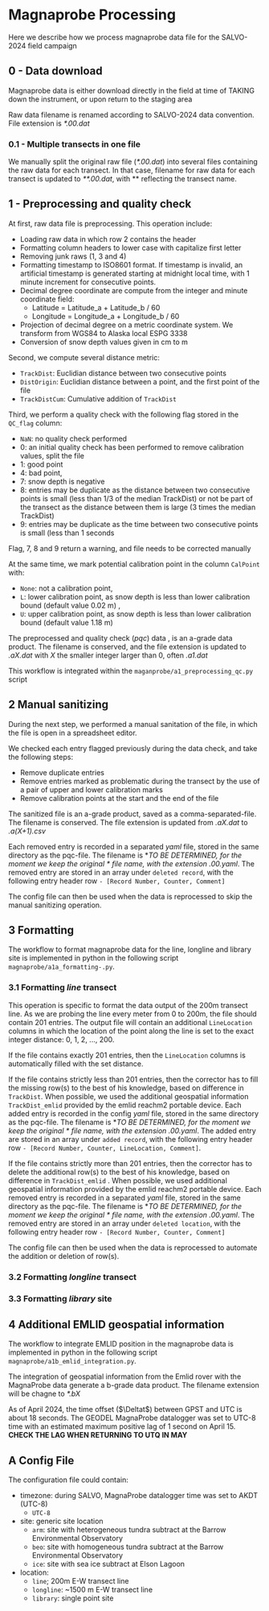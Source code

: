 # Magnaprobe Processing
Here we describe how we process magnaprobe data file for the SALVO-2024 field campaign

## 0 - Data download
Magnaprobe data is either download directly in the field at time of TAKING down the instrument, or upon return to the staging area

Raw data filename is renamed according to SALVO-2024 data convention. File extension is *\*.00.dat*

### 0.1 - Multiple transects in one file
We manually split the original raw file (*\*.00.dat*) into several files containing the raw data for each transect. In that case, filename for raw data for each transect is updated to *\*\*.00.dat*, with ** reflecting the transect name.

## 1 - Preprocessing and quality check
At first, raw data file is preprocessing. This operation include:
- Loading raw data in which row 2 contains the header
- Formatting column headers to lower case with capitalize first letter
- Removing junk raws (1, 3 and 4)
- Formatting timestamp to ISO8601 format. If timestamp is invalid, an artificial timestamp is generated starting at midnight local time, with 1 minute increment for consecutive points.
- Decimal degree coordinate are compute from the integer and minute coordinate field:
  -  Latitude = Latitude_a + Latitude_b / 60
  -  Longitude = Longitude_a + Longitude_b / 60
- Projection of decimal degree on a metric coordinate system. We transform from WGS84 to Alaska local ESPG 3338
- Conversion of snow depth values given in cm to m

Second, we compute several distance metric:
- `TrackDist`: Euclidian distance between two consecutive points
- `DistOrigin`: Euclidian distance between a point, and the first point of the file
- `TrackDistCum`: Cumulative addition of `TrackDist`

Third, we perform a quality check with the following flag stored in the `QC_flag` column:
- `NaN`: no quality check performed
- 0: an initial quality check has been performed to remove calibration values, split the file
- 1: good point
- 4: bad point,
- 7: snow depth is negative
- 8: entries may be duplicate as the distance between two consecutive points is small (less than 1/3 of the median TrackDist) or not be part of the transect as the distance between them is large (3 times the median TrackDist)
- 9: entries may be duplicate as the time between two consecutive points is small (less than 1 seconds

Flag, 7, 8 and 9 return a warning, and file needs to be corrected manually

At the same time, we mark potential calibration point in the column `CalPoint` with:
- `None`: not a calibration point,
- `L`: lower calibration point, as snow depth is less than lower calibration bound (default value 0.02 m) ,
- `U`: upper calibration point, as snow depth is less than lower calibration bound (default value 1.18 m)

The preprocessed and quality check (*pqc*) data , is an a-grade data product. The filename is conserved, and the file extension is updated to *.aX.dat* with *X* the smaller integer larger than 0, often *.a1.dat*

This workflow is integrated within the `maganprobe/a1_preprocessing_qc.py` script

## 2 Manual sanitizing
During the next step, we performed a manual sanitation of the file, in which the file is open in a spreadsheet editor.

We checked each entry flagged previously during the data check, and take the following steps:
- Remove duplicate entries
- Remove entries marked as problematic during the transect by the use of a pair of upper and lower calibration marks
- Remove calibration points at the start and the end of the file

The sanitized file is an a-grade product, saved as a comma-separated-file. The filename is conserved. The file extension is updated from *.aX.dat* to *.a(X+1).csv*

Each removed entry is recorded in a separated *yaml* file, stored in the same directory as the pqc-file. The filename is **TO BE DETERMINED, for the moment we keep the original *\** file name, with the extension *.00.yaml**. The removed entry are stored in an array under `deleted record`, with the following entry header row `- [Record Number, Counter, Comment]`

The config file can then be used when the data is reprocessed to skip the manual sanitizing operation.

## 3 Formatting
The workflow to format magnaprobe data for the line, longline and library site is implemented in python in the following script `magnaprobe/a1a_formatting-.py`.

### 3.1 Formatting *line* transect
This operation is specific to format the data output of the 200m transect line. As we are probing the line every meter from 0 to 200m, the file should contain 201 entries. The output file will contain an additional `LineLocation ` columns in which the location of the point along the line is set to the exact integer distance: 0, 1, 2, ..., 200.

If the file contains exactly 201 entries, then the `LineLocation` columns is automatically filled with the set distance.

If the file contains strictly less than 201 entries, then the corrector has to fill the missing row(s) to the best of his knowledge, based on difference in `TrackDist`. When possible, we used the additional geospatial information `TrackDist_emlid` provided by the emlid reachm2 portable device. Each added entry is recorded in the config *yaml* file, stored in the same directory as the pqc-file. The filename is **TO BE DETERMINED, for the moment we keep the original *\** file name, with the extension *.00.yaml**. The added entry are stored in an array under `added record`, with the following entry header row `- [Record Number, Counter, LineLocation, Comment]`.

If the file contains strictly more than 201 entries, then the corrector has to delete the additional row(s) to the best of his knowledge, based on difference in `TrackDist_emlid` . When possible, we used additional geospatial information provided by the emlid reachm2 portable device. Each removed entry is recorded in a separated *yaml* file, stored in the same directory as the pqc-file. The filename is **TO BE DETERMINED, for the moment we keep the original *\** file name, with the extension *.00.yaml**. The removed entry are stored in an array under `deleted location`, with the following entry header row `- [Record Number, Counter, Comment]`

The config file can then be used when the data is reprocessed to automate the addition or deletion of row(s).

### 3.2 Formatting *longline* transect

### 3.3 Formatting *library* site

## 4 Additional EMLID geospatial information
The workflow to integrate EMLID position in the magnaprobe data is implemented in python in the following script `magnaprobe/a1b_emlid_integration.py`.

The integration of geospatial information from the Emlid rover with the MagnaProbe data generate a b-grade data product. The filename extension will be chagne to *\*.bX*

As of April 2024, the time offset ($\Deltat$) between GPST and UTC is about 18 seconds. The GEODEL MagnaProbe datalogger was set to UTC-8 time with an estimated maximum positive lag of 1 second on April 15. **CHECK THE LAG WHEN RETURNING TO UTQ IN MAY**






## A Config File
The configuration file could contain:
- timezone: during SALVO, MagnaProbe datalogger time was set to AKDT (UTC-8)
  - `UTC-8`
- site: generic site location
  - `arm`: site with heterogeneous tundra subtract at the Barrow Environmental Observatory
  - `beo`: site with homogeneous tundra subtract at the Barrow Environmental Observatory
  - `ice`: site with sea ice subtract at Elson Lagoon
- location:
  - `line`; 200m E-W transect line
  - `longline`: ~1500 m E-W transect line
  - `library`: single point site
